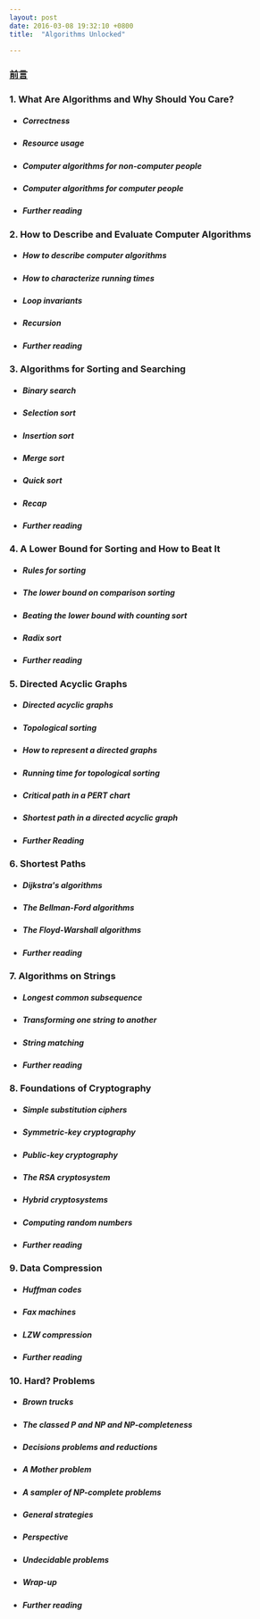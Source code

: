 ```yaml
---
layout: post
date: 2016-03-08 19:32:10 +0800
title:  "Algorithms Unlocked"

---
```


### [前言](http://dacainiao.github.io/2016/03/10/preface.html)

### 1. What Are Algorithms and Why Should You Care?
* ##### Correctness
* ##### Resource usage
* ##### Computer algorithms for non-computer people
* ##### Computer algorithms for computer people
* ##### Further reading



### 2. How to Describe and Evaluate Computer Algorithms
* ##### How to describe computer algorithms
* ##### How to characterize running times
* ##### Loop invariants
* ##### Recursion
* ##### Further reading



### 3. Algorithms for Sorting and Searching
* ##### Binary search
* ##### Selection sort
* ##### Insertion sort
* ##### Merge sort
* ##### Quick sort
* ##### Recap
* ##### Further reading

### 4. A Lower Bound for Sorting and How to Beat It
* ##### Rules for sorting
* ##### The lower bound on comparison sorting
* ##### Beating the lower bound with counting sort
* ##### Radix sort
* ##### Further reading

### 5. Directed Acyclic Graphs
* ##### Directed acyclic graphs
* ##### Topological sorting
* ##### How to represent a directed graphs
* ##### Running time for topological sorting
* ##### Critical path in a PERT chart
* ##### Shortest path in a directed acyclic graph
* ##### Further Reading


### 6. Shortest Paths
* ##### Dijkstra's algorithms
* ##### The Bellman-Ford algorithms
* ##### The Floyd-Warshall algorithms
* ##### Further reading

### 7. Algorithms on Strings
* ##### Longest common subsequence
* ##### Transforming one string to another
* ##### String matching
* ##### Further reading

### 8. Foundations of Cryptography
* ##### Simple substitution ciphers
* ##### Symmetric-key cryptography
* ##### Public-key cryptography
* ##### The RSA cryptosystem
* ##### Hybrid cryptosystems
* ##### Computing random numbers
* ##### Further reading

### 9. Data Compression
* ##### Huffman codes
* ##### Fax machines
* ##### LZW compression
* ##### Further reading

### 10. Hard? Problems
* ##### Brown trucks
* ##### The classed P and NP and NP-completeness
* ##### Decisions problems and reductions
* ##### A Mother problem
* ##### A sampler of NP-complete problems
* ##### General strategies
* ##### Perspective
* ##### Undecidable problems
* ##### Wrap-up
* ##### Further reading
